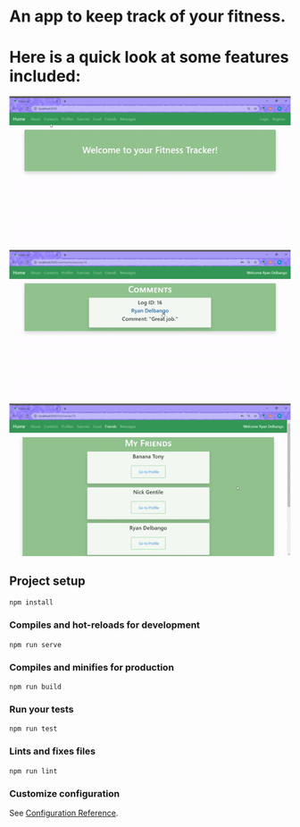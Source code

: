 # An app to keep track of your fitness.
# Here is a quick look at some features included:

![](FitnessTrackerQuickWalkthrough.gif)
![](FitnessTrackerQuickWalkthrough2.gif)
![](FitnessTrackerQuickWalkthrough3.gif)

## Project setup
```
npm install
```

### Compiles and hot-reloads for development
```
npm run serve
```

### Compiles and minifies for production
```
npm run build
```

### Run your tests
```
npm run test
```

### Lints and fixes files
```
npm run lint
```

### Customize configuration
See [Configuration Reference](https://cli.vuejs.org/config/).
